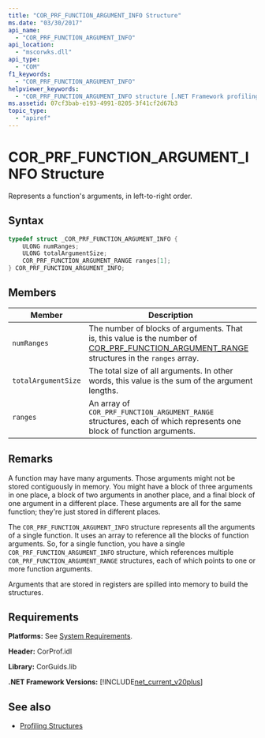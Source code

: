 ```yaml
---
title: "COR_PRF_FUNCTION_ARGUMENT_INFO Structure"
ms.date: "03/30/2017"
api_name: 
  - "COR_PRF_FUNCTION_ARGUMENT_INFO"
api_location: 
  - "mscorwks.dll"
api_type: 
  - "COM"
f1_keywords: 
  - "COR_PRF_FUNCTION_ARGUMENT_INFO"
helpviewer_keywords: 
  - "COR_PRF_FUNCTION_ARGUMENT_INFO structure [.NET Framework profiling]"
ms.assetid: 07cf3bab-e193-4991-8205-3f41cf2d67b3
topic_type: 
  - "apiref"
---
```

# COR_PRF_FUNCTION_ARGUMENT_INFO Structure
Represents a function's arguments, in left-to-right order.  
  
## Syntax  
  
```cpp  
typedef struct _COR_PRF_FUNCTION_ARGUMENT_INFO {  
    ULONG numRanges;  
    ULONG totalArgumentSize;  
    COR_PRF_FUNCTION_ARGUMENT_RANGE ranges[1];  
} COR_PRF_FUNCTION_ARGUMENT_INFO;  
```  
  
## Members  
  
|Member|Description|  
|------------|-----------------|  
|`numRanges`|The number of blocks of arguments. That is, this value is the number of [COR_PRF_FUNCTION_ARGUMENT_RANGE](../../../../docs/framework/unmanaged-api/profiling/cor-prf-function-argument-range-structure.md) structures in the `ranges` array.|  
|`totalArgumentSize`|The total size of all arguments. In other words, this value is the sum of the argument lengths.|  
|`ranges`|An array of `COR_PRF_FUNCTION_ARGUMENT_RANGE` structures, each of which represents one block of function arguments.|  
  
## Remarks  
 A function may have many arguments. Those arguments might not be stored contiguously in memory. You might have a block of three arguments in one place, a block of two arguments in another place, and a final block of one argument in a different place. These arguments are all for the same function; they're just stored in different places.  
  
 The `COR_PRF_FUNCTION_ARGUMENT_INFO` structure represents all the arguments of a single function. It uses an array to reference all the blocks of function arguments. So, for a single function, you have a single `COR_PRF_FUNCTION_ARGUMENT_INFO` structure, which references multiple `COR_PRF_FUNCTION_ARGUMENT_RANGE` structures, each of which points to one or more function arguments.  
  
 Arguments that are stored in registers are spilled into memory to build the structures.  
  
## Requirements  
 **Platforms:** See [System Requirements](../../../../docs/framework/get-started/system-requirements.md).  
  
 **Header:** CorProf.idl  
  
 **Library:** CorGuids.lib  
  
 **.NET Framework Versions:** [!INCLUDE[net_current_v20plus](../../../../includes/net-current-v20plus-md.md)]  
  
## See also

- [Profiling Structures](../../../../docs/framework/unmanaged-api/profiling/profiling-structures.md)
